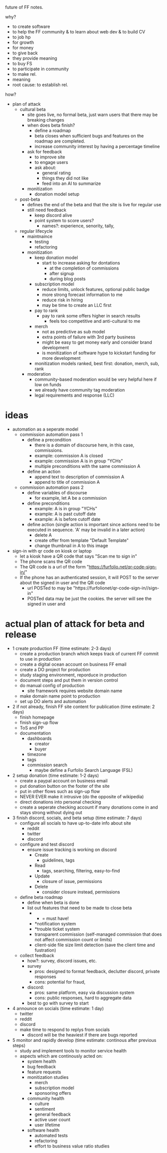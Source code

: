future of FF notes.

why?
- to create software
- to help the FF community & to learn about web dev & to build CV
- to job hp
- for growth
- for money
- to give back
- they provide meaning
- to buy FS
- to participate in community
- to make rel.
- meaning
- root cause: to establish rel.

how?
- plan of attack
  - cultural beta
    - site goes live, no formal beta, just warn users that there may be breaking changes
    - when does beta finish?
      - define a roadmap
      - beta closes when sufficient bugs and features on the roadmap are completed.
      - increase community interest by having a percentage timeline
    - ask for feedback
      - to improve site
      - to engage users
      - ask about:
        - general rating
        - things they did not like
        - feed into an AI to summarize
    - monitization
      - donation model setup
  - post-beta
    - defines the end of the beta and that the site is live for regular use
    - still need feedback
      - keep discord alive
      - point system to score users?
        - names?: experience, senority, tally,
  - regular lifecycle
    - maintnaince
      - testing
      - refactoring
    - monitization
      - keep donation model
        - start to increase asking for dontations
          - at the completion of commissions
          - after signup
          - during blog posts
      - subscription model
        - reduce limits, unlock features, optional public badge
        - more strong forecast information to me
        - reduce risk in hiring
        - may be time to create an LLC first
      - pay to rank
        - pay to rank some offers higher in search results
          - feels too competitive and anti-cultural to me
      - merch
        - not as predictive as sub model
        - extra points of failure with 3rd party business
        - might be easy to get money early and consider brand development
        - is monitization of software hype to kickstart funding for more development
      - monitization models ranked, best first: donation, merch, sub, rank
    - moderation
      - community-based moderation would be very helpful here if low on funds
      - we already have community tag moderation
      - legal requirements and response (LLC)

# ideas
- automation as a seperate model
  - commission automation pass 1
    - define a precondition
      - there is a domain of discourse here, in this case, commissions.
      - example: commission A is closed
      - example: commission A is in group "YCHs"
      - multiple preconditions with the same commission A
    - define an action
      - append text to description of commission A
      - append to title of commission A
  - commission automation pass 2
    - define variables of discourse
      - for example, let A be a commission
    - define preconditions
      - example: A is in group "YCHs"
      - example: A is past cutoff date
      - example: A is before cutoff date
    - define action (single action is important since actions need to be executed in sequence. 'A' may be invalid in a later action)
      - delete A
      - create offer from template "Default Template"
      - change thumbnail in A to this image
- sign-in with qr code on kiosk or laptop
  - let a kiosk have a QR code that says "Scan me to sign in"
  - The phone scans the QR code
  - The QR code is a url of the form "https://furfolio.net/qr-code-sign-in/<unique qr code request id>"
  - If the phone has an authenticated session, it will POST to the server about the signed in user and the QR code
    - url POSTed to may be "https://furfolionet/qr-code-sign-in/<qr code request id>/sign-in"
    - POSTed data may be just the cookies. the server will see the signed in user and 
      
# actual plan of attack for beta and release
- 1 create production FF (time estimate: 2-3 days)
  - create a production branch which keeps track of current FF commit to use in production
  - create a digital ocean account on business FF email
  - create a DO project for production
  - study staging environment, reporduce in production
  - document steps and put them in version control
  - do manual config of production
    - site framework requires website domain name
  - make domain name point to production
  - set up DO alerts and automation
- 2 if not already, finish FF site content for publication (time estimate: 2 days)
  - finish homepage
  - finish sign-up flow
  - ToS and PP
  - documentation
    - dashboards
      - creator
      - buyer
    - timezone
    - tags
    - commission search
      - maybe define a Furfolio Search Language (FSL)
- 2 setup donation (time estimate: 1-2 days)
  - create a paypal account on business email
  - put donation button on the footer of the site
  - put in other flows such as sign-up flow
  - NEVER EVER make it intrusive (do the opposite of wikipedia)
  - direct donations into personal checking
  - create a seperate checking account if many donations come in and stays strong without dying out
- 3 finish discord, socials, and beta setup (time estimate: 7 days)
  - configure all socials to have up-to-date info about site
    - reddit
    - twitter
    - discord
  - configure and test discord
    - ensure issue tracking is working on discord
      - Create
        - guidelines, tags
      - Read
        - tags, searching, filtering, easy-to-find
      - Update
        - closure of issue, permissions
      - Delete
        - consider closure instead, permissions
  - define beta roadmap
    - define when beta is done
    - list out features that need to be made to close beta
      - * = must have!
      - *notification system
      - *trouble ticket system
      - transparent commission (self-managed commission that does not affect commission count or limits)
      - client-side file size limit detection (save the client time and fustration)
  - collect feedback
    - how?: survey, discord issues, etc.
    - survey
      - pros: designed to format feedback, declutter discord, private responses
      - cons: potential for fraud, 
    - discord:
      - pros: same platform, easy via discussion system
      - cons: public responses, hard to aggregate data
    - best to go with survey to start
- 4 announce on socials (time estimate: 1 day)
  - twitter
  - reddit
  - discord
  - make time to respond to replys from socials
    - discord will be the heaviest if there are bugs reported
- 5 monitor and rapidly develop (time estimate: continous after previous steps)
  - study and implement tools to monitor service health
  - aspects which are continously acted on:
    - system health
    - bug feedback
    - feature requests
    - monitization studies
      - merch
      - subscription model
      - sponsoring offers
    - community health
      - culture
      - sentiment
      - general feedback
      - active user count
      - user lifetime
    - software health
      - automated tests
      - refactoring
      - effort to business value ratio studies